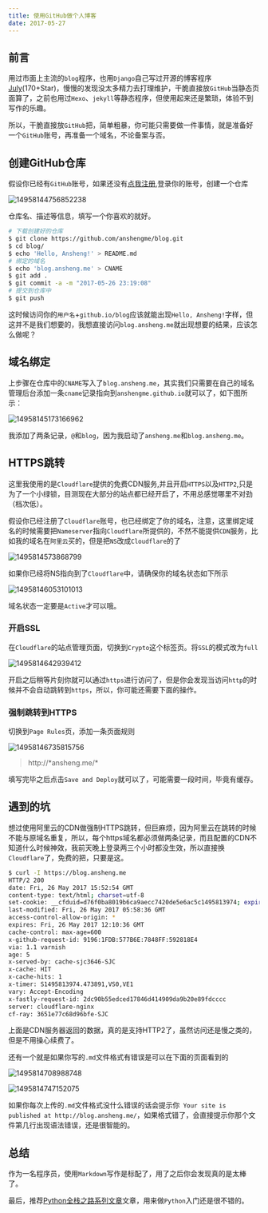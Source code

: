 ```yaml
---
title: 使用GitHub做个人博客
date: 2017-05-27
---
```


## 前言

用过市面上主流的`blog`程序，也用`Django`自己写过开源的博客程序[July](https://github.com/anshengme/July)(170+Star)，慢慢的发现没太多精力去打理维护，干脆直接放`GitHub`当静态页面算了，之前也用过`Hexo`、`jekyll`等静态程序，但使用起来还是繁琐，体验不到写作的乐趣。

所以，干脆直接放`GitHub`把，简单粗暴，你可能只需要做一件事情，就是准备好一个`GitHub`账号，再准备一个域名，不论备案与否。

## 创建GitHub仓库

假设你已经有`GitHub`账号，如果还没有[点我注册](https://github.com/join?source=header-home),登录你的账号，创建一个仓库

![14958144756852238](/images/2017/05/14958144756852238.png)

仓库名、描述等信息，填写一个你喜欢的就好。

```bash
# 下载创建好的仓库
$ git clone https://github.com/anshengme/blog.git
$ cd blog/
$ echo 'Hello, Ansheng!' > README.md
# 绑定的域名
$ echo 'blog.ansheng.me' > CNAME
$ git add .
$ git commit -a -m "2017-05-26 23:19:08"
# 提交到仓库中
$ git push
```

这时候访问你的`用户名`+`github.io/blog`应该就能出现`Hello, Ansheng!`字样，但这并不是我们想要的，我想直接访问`blog.ansheng.me`就出现想要的结果，应该怎么做呢？

## 域名绑定

上步骤在仓库中的`CNAME`写入了`blog.ansheng.me`，其实我们只需要在自己的域名管理后台添加一条`cname`记录指向到`anshengme.github.io`就可以了，如下图所示：

![14958145173166962](/images/2017/05/14958145173166962.png)

我添加了两条记录，`@`和`blog`，因为我启动了`ansheng.me`和`blog.ansheng.me`。

## HTTPS跳转

这里我使用的是`Cloudflare`提供的免费CDN服务,并且开启`HTTPS`以及`HTTP2`,只是为了一个小绿锁，目测现在大部分的站点都已经开启了，不用总感觉哪里不对劲（档次低）。

假设你已经注册了`Cloudflare`账号，也已经绑定了你的域名，注意，这里绑定域名的时候需要把`Nameserver`指向`Cloudflare`所提供的，不然不能提供`CDN`服务，比如我的域名在`阿里云`买的，但是把`NS`改成`Cloudflare`的了

![1495814573868799](/images/2017/05/1495814573868799.png)

如果你已经将NS指向到了`Cloudflare`中，请确保你的域名状态如下所示

![14958146053101013](/images/2017/05/14958146053101013.png)

域名状态一定要是`Active`才可以哦。

### 开启SSL

在`Cloudflare`的站点管理页面，切换到`Crypto`这个标签页。将`SSL`的模式改为`full`

![1495814642939412](/images/2017/05/1495814642939412.png)

开启之后稍等片刻你就可以通过`https`进行访问了，但是你会发现当访问`http`的时候并不会自动跳转到`https`，所以，你可能还需要下面的操作。

### 强制跳转到HTTPS

切换到`Page Rules`页，添加一条页面规则

![14958146735815756](/images/2017/05/14958146735815756.png)

> http://\*ansheng.me/*

填写完毕之后点击`Save and Deploy`就可以了，可能需要一段时间，毕竟有缓存。

## 遇到的坑

想过使用阿里云的CDN做强制HTTPS跳转，但巨麻烦，因为阿里云在跳转的时候不能与原域名重复，所以，每个https域名都必须做两条记录，而且配置的CDN不知道什么时候神效，我前天晚上登录两三个小时都没生效，所以直接换`Cloudflare`了，免费的把，只要是这。

```bash
$ curl -I https://blog.ansheng.me
HTTP/2 200 
date: Fri, 26 May 2017 15:52:54 GMT
content-type: text/html; charset=utf-8
set-cookie: __cfduid=d76f0ba8019b6ca9aecc7420de5e6ac5c1495813974; expires=Sat, 26-May-18 15:52:54 GMT; path=/; domain=.ansheng.me; HttpOnly
last-modified: Fri, 26 May 2017 05:58:36 GMT
access-control-allow-origin: *
expires: Fri, 26 May 2017 12:10:36 GMT
cache-control: max-age=600
x-github-request-id: 9196:1FDB:577B6E:7848FF:592818E4
via: 1.1 varnish
age: 5
x-served-by: cache-sjc3646-SJC
x-cache: HIT
x-cache-hits: 1
x-timer: S1495813974.473891,VS0,VE1
vary: Accept-Encoding
x-fastly-request-id: 2dc90b55edced17846d414909da9b20e89fdcccc
server: cloudflare-nginx
cf-ray: 3651e77c68d96bfe-SJC
```

上面是CDN服务器返回的数据，真的是支持HTTP2了，虽然访问还是慢之类的，但是不用操心续费了。

还有一个就是如果你写的`.md`文件格式有错误是可以在下面的页面看到的

![1495814708988748](/images/2017/05/1495814708988748.png)

![1495814747152075](/images/2017/05/1495814747152075.png)

如果你每次上传的`.md`文件格式没什么错误的话会提示你` Your site is published at http://blog.ansheng.me/`，如果格式错了，会直接提示你那个文件第几行出现语法错误，还是很智能的。

## 总结

作为一名程序员，使用`Markdown`写作是标配了，用了之后你会发现真的是太棒了。

最后，推荐[Python全栈之路系列文章](https://github.com/anshengme/blog/blob/master/article/python-full-stack-way.md)文章，用来做`Python`入门还是很不错的。
